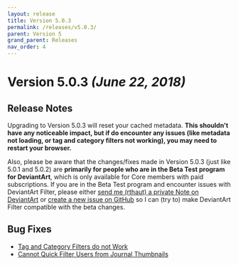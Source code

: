 ```yaml
---
layout: release
title: Version 5.0.3
permalink: /releases/v5.0.3/
parent: Version 5
grand_parent: Releases
nav_order: 4
---
```


# Version 5.0.3 *(June 22, 2018)*

## Release Notes

Upgrading to Version 5.0.3 will reset your cached metadata. **This shouldn't have any noticeable impact, but if do encounter any issues (like metadata not loading, or tag and category filters not working), you may need to restart your browser.**

Also, please be aware that the changes/fixes made in Version 5.0.3 (just like 5.0.1 and 5.0.2) are **primarily for people who are in the Beta Test program for DeviantArt**, which is only available for Core members with paid subscriptions. If you are in the Beta Test program and encounter issues with DeviantArt Filter, please either [send me (rthaut) a private Note on DeviantArt](https://www.deviantart.com/notifications/notes/#to=rthaut) or [create a new issue on GitHub](https://github.com/rthaut/deviantART-Filter/issues) so I can (try to) make DeviantArt Filter compatible with the beta changes.

## Bug Fixes

- [Tag and Category Filters do not Work](https://github.com/rthaut/deviantART-Filter/issues/48)
- [Cannot Quick Filter Users from Journal Thumbnails](https://github.com/rthaut/deviantART-Filter/issues/52)
